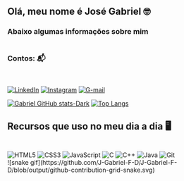 ## **Olá, meu nome é José Gabriel** 🤓
### Abaixo algumas informações sobre mim
#
### Contos: 📬
<br>

[![LinkedIn](https://img.shields.io/badge/LinkedIn-0077B5?style=for-the-badge&logo=linkedin&logoColor=white)](https://www.linkedin.com/in/josé-gabriel-ferreira-dantas-67b99824a/)
[![Instagram](https://img.shields.io/badge/Instagram-E4405F?style=for-the-badge&logo=instagram&logoColor=white)](https://www.instagram.com/g4b1r3l/)
[![G-mail](https://img.shields.io/badge/Gmail-D14836?style=for-the-badge&logo=gmail&logoColor=white)](mailto:jgabrielfd0@gmail.com)

[![Gabriel GitHub stats-Dark](https://github-readme-stats.vercel.app/api?username=J-Gabriel-F-D&show_icons=true&theme=tokyonight#gh-dark-mode-only)](https://github.com/anuraghazra/github-readme-stats#gh-dark-mode-only)
[![Top Langs](https://github-readme-stats.vercel.app/api/top-langs/?username=J-Gabriel-F-D&layout=compact&theme=tokyonight)](https://github.com/anuraghazra/github-readme-stats)

## **Recursos que uso no meu dia a dia** 🖥️
<br>
<div style = "display: inline_block">
    <img align="center" alt="HTML5" src="https://img.shields.io/badge/HTML5-E34F26?style=for-the-badge&logo=html5&logoColor=white"/>
    <img align="center" alt="CSS3" src="https://img.shields.io/badge/CSS3-1572B6?style=for-the-badge&logo=css3&logoColor=white"/>
    <img align="center" alt="JavaScript" src="https://img.shields.io/badge/JavaScript-F7DF1E?style=for-the-badge&logo=javascript&logoColor=black"/>
    <img align="center" alt="C" src="https://img.shields.io/badge/C-00599C?style=for-the-badge&logo=c&logoColor=white&color=000865"/>
    <img align="center" alt="C++" src="https://img.shields.io/badge/C%2B%2B-00599C?style=for-the-badge&logo=c%2B%2B&logoColor=white"/>
    <img align="center" alt="Java" src="https://img.shields.io/badge/Java-ED8B00?style=for-the-badge&logo=openjdk&logoColor=white&color=red"/>
    <img align="center" alt="Git" src="https://img.shields.io/badge/GIT-E44C30?style=for-the-badge&logo=git&logoColor=white">
</div>
![snake gif](https://github.com/J-Gabriel-F-D/J-Gabriel-F-D/blob/output/github-contribution-grid-snake.svg)
